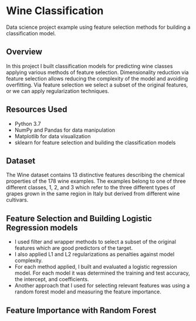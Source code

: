 # Wine Classification
Data science project example using feature selection methods for building a classification model.


## Overview
In this project I built classification models for predicting wine classes applying various methods of feature selection. Dimensionality reduction via feature selection allows reducing the complexity of the model and avoiding overfitting. Via feature selection we select a subset of the original features, or we can apply regularization techniques.


## Resources Used
- Python 3.7
- NumPy and Pandas for data manipulation
- Matplotlib for data visualization
- sklearn for feature selection and building the classification models


## Dataset
The Wine dataset contains 13 distinctive features describing the chemical properties of the 178 wine examples. The examples 
belong to one of three different classes, 1, 2, and 3 which refer to the three different types of grapes grown in the same 
region in Italy but derived from different wine cultivars. 

## Feature Selection and Building Logistic Regression models
- I used filter and wrapper methods to select a subset of the original features which are good predictors of the target.
- I also applied L1 and L2 regularizations as penalties against model complexity.
- For each method applied, I built and evaluated a logistic regression model. For each model it was determined the training and test accuracy, the intercept, and coefficients.
- Another approach that I used for selecting relevant features was using a random forest model and measuring the feature importance.


## Feature Importance with Random Forest
